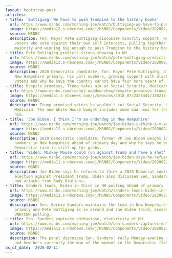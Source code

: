 ```yaml
---
layout: bootstrap-post
articles:
- title: 'Buttigieg: We have to push Trumpism to the history books'
  url: https://www.msnbc.com/morning-joe/watch/buttigieg-we-have-to-push-trumpism-to-the-history-books-78542917998
  image: https://media12.s-nbcnews.com/j/MSNBC/Components/Video/202002/n_mj_pete2_200211_1920x1080.nbcnews-fp-1200-630.jpg
  source: MSNBC
  description: Fmr. Mayor Pete Buttigieg discusses minority support, working class
    voters who vote against their own self interests, pulling together a Democratic
    majority and winning big enough to push Trumpism to the history books.
- title: Pete Buttigieg predicts strong showing in NH
  url: https://www.msnbc.com/morning-joe/watch/pete-buttigieg-predicts-strong-showing-in-nh-78542917953
  image: https://media13.s-nbcnews.com/j/MSNBC/Components/Video/202002/n_mj_pete1_200211_1920x1080.nbcnews-fp-1200-630.jpg
  source: MSNBC
  description: 2020 Democratic candidate, fmr. Mayor Pete Buttigieg, discusses the
    New Hampshire primary, his poll numbers, growing support with black and Latino
    voters and why he says the country cannot have four more years of Trump.
- title: Despite promises, Trump takes aim at Social Security, Medicare
  url: https://www.msnbc.com/rachel-maddow-show/despite-promises-trump-takes-aim-social-security-medicare-n1134611
  image: https://media1.s-nbcnews.com/j/newscms/2018_07/2325441/180212-trump-budget-copies-washington-njs-958a_eec0af6fae076b0b7ead844ed882f7f9.nbcnews-fp-1200-630.jpg
  source: MSNBC
  description: Trump promised voters he wouldn't cut Social Security, Medicare, or
    Medicaid. The new White House budget includes some bad news for those who believed
    him.
- title: 'Joe Biden: I think I''m an underdog in New Hampshire'
  url: https://www.msnbc.com/morning-joe/watch/joe-biden-i-think-i-m-an-underdog-in-new-hampshire-78542405763
  image: https://media12.s-nbcnews.com/j/MSNBC/Components/Video/202002/n_mj_biden1_200211_1920x1080.nbcnews-fp-1200-630.jpg
  source: MSNBC
  description: 2020 Democratic candidate, former VP Joe Biden weighs in on his poll
    numbers in New Hampshire ahead of primary day and why he says he believes the
    Democratic race is still up for grabs.
- title: 'Biden: Mickey Mouse could run against Trump and have a shot'
  url: https://www.msnbc.com/morning-joe/watch/joe-biden-says-he-refuses-to-think-a-dem-could-lose-to-trump-78542405789
  image: https://media11.s-nbcnews.com/j/MSNBC/Components/Video/202002/n_mj_biden2_200211_1920x1080.nbcnews-fp-1200-630.jpg
  source: MSNBC
  description: Joe Biden says he refuses to think a 2020 Democrat could lose in the
    election against President Trump. Biden also discusses Sen. Sanders' campaign
    and attacks from Rudy Giuliani.
- title: Sanders leads, Biden in third in NH polling ahead of primary
  url: https://www.msnbc.com/morning-joe/watch/sanders-leads-biden-in-third-in-nh-polling-ahead-of-primary-78540869727
  image: https://media12.s-nbcnews.com/j/MSNBC/Components/Video/202002/n_mj_polling_200211_1920x1080.nbcnews-fp-1200-630.jpg
  source: MSNBC
  description: Sen. Bernie Sanders maintains the lead in New Hampshire ahead of Tuesday's
    primary and Pete Buttigieg is in second and Joe Biden third, according to new
    UNH/CNN polling.
- title: Sen. Sanders captures enthusiasm, electricity of NH
  url: https://www.msnbc.com/morning-joe/watch/sen-sanders-captures-enthusiasm-electricity-of-nh-78539333945
  image: https://media12.s-nbcnews.com/j/MSNBC/Components/Video/202002/n_mj_bernie2_200211_1920x1080.nbcnews-fp-1200-630.jpg
  source: MSNBC
  description: The panel discusses Sen. Sanders' rally Monday evening in Durham, NH
    and how he's currently the man of the moment in the Democratic field.
as_of_date: '2020-02-11'
---
```


